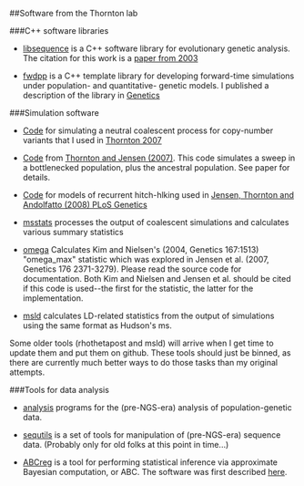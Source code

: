 ##Software from the Thornton lab

###C++ software libraries

* [libsequence](https://github.com/molpopgen/libsequence) is a C++ software library for evolutionary genetic analysis.  The citation for this work is a [paper from 2003](http://bioinformatics.oxfordjournals.org/content/19/17/2325.short)

* [fwdpp](https://github.com/molpopgen/fwdpp) is a C++ template library for developing forward-time simulations under population- and quantitative- genetic models.  I published a description of the library in [Genetics](http://www.genetics.org/content/198/1/157.abstract)

###Simulation software

* [Code](https://github.com/molpopgen/newgene) for simulating a neutral coalescent process for copy-number variants that I used in [Thornton 2007](http://www.genetics.org/content/177/2/987.abstract)

* [Code](https://github.com/molpopgen/sweepsims) from [Thornton and Jensen (2007)](http://www.genetics.org/content/175/2/737.abstract). This code simulates a sweep in a bottlenecked population, plus the ancestral population. See paper for details.

* [Code](https://github.com/molpopgen/sweepsims) for models of recurrent hitch-hlking used in [Jensen, Thornton and Andolfatto (2008) PLoS Genetics](http://www.plosgenetics.org/article/info%3Adoi%2F10.1371%2Fjournal.pgen.1000198)

* [msstats](https://github.com/molpopgen/msstats) processes the output of coalescent simulations and calculates various summary statistics

* [omega](https://github.com/molpopgen/omega) Calculates Kim and Nielsen's (2004, Genetics 167:1513) "omega_max" statistic which was explored in Jensen et al. (2007, Genetics 176 2371-3279). Please read the source code for documentation. Both Kim and Nielsen and Jensen et al. should be cited if this code is used--the first for the statistic, the latter for the implementation.

* [msld](https://github.com/molpopgen/msff) calculates LD-related statistics from the output of simulations using the same format as Hudson's ms.

Some older tools (rhothetapost and msld) will arrive when I get time to update them and put them on github.  These tools should just be binned, as there are currently much better ways to do those tasks than my original attempts.

###Tools for data analysis

* [analysis](https://github.com/molpopgen/analysis) programs for the (pre-NGS-era) analysis of population-genetic data.

* [sequtils](https://github.com/molpopgen/sequtils) is a set of tools for manipulation of (pre-NGS-era) sequence data. (Probably only for old folks at this point in time...)

* [ABCreg](https://github.com/molpopgen/abreg) is a tool for performing statistical inference via approximate Bayesian computation, or ABC.  The software was first described [here](http://www.biomedcentral.com/1471-2156/10/35).